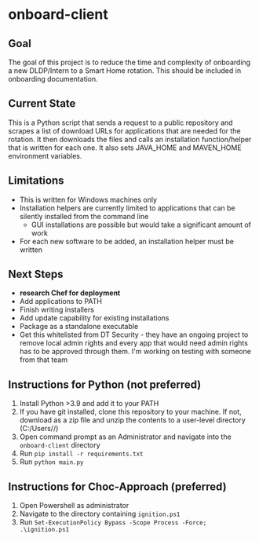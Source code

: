# onboard-client

## Goal
The goal of this project is to reduce the time and complexity of onboarding a new DLDP/Intern to a Smart Home rotation. This should be included in onboarding documentation.

## Current State
This is a Python script that sends a request to a public repository and scrapes a list of download URLs for applications that are needed for the rotation. It then downloads the files and calls an installation function/helper that is written for each one. It also sets JAVA_HOME and MAVEN_HOME environment variables.

## Limitations
- This is written for Windows machines only
- Installation helpers are currently limited to applications that can be silently installed from the command line
  - GUI installations are possible but would take a significant amount of work
- For each new software to be added, an installation helper must be written
  
## Next Steps
- **research Chef for deployment**
- Add applications to PATH
- Finish writing installers
- Add update capability for existing installations
- Package as a standalone executable
- Get this whitelisted from DT Security - they have an ongoing project to remove local admin rights and every app that would need admin rights has to be approved through them. I'm working on testing with someone from that team

## Instructions for Python (not preferred)
1. Install Python >3.9 and add it to your PATH
2. If you have git installed, clone this repository to your machine. If not, download as a zip file and unzip the contents to a user-level directory (C:/Users/<yourSSO>/)
3. Open command prompt as an Administrator and navigate into the `onboard-client` directory
4. Run `pip install -r requirements.txt`
5. Run `python main.py`

## Instructions for Choc-Approach (preferred)
1. Open Powershell as administrator
2. Navigate to the directory containing `ignition.ps1`
3. Run `Set-ExecutionPolicy Bypass -Scope Process -Force; .\ignition.ps1`